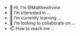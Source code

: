 - 👋 Hi, I’m @MatthewIrvine
- 👀 I’m interested in ...
- 🌱 I’m currently learning ...
- 💞️ I’m looking to collaborate on ...
- 📫 How to reach me ...

<!---
MatthewIrvine/MatthewIrvine is a ✨ special ✨ repository because its `README.md` (this file) appears on your GitHub profile.
You can click the Preview link to take a look at your changes.
--->
